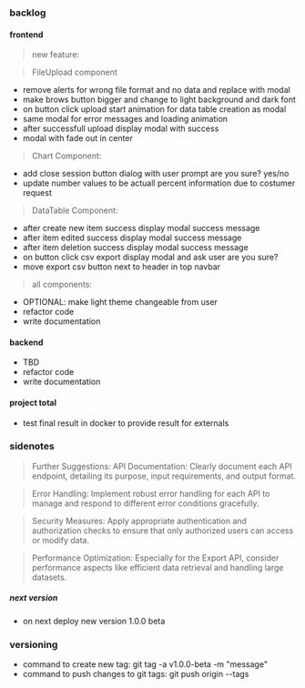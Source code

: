 ### backlog

#### frontend

> new feature:

> FileUpload component

- remove alerts for wrong file format and no data and replace with modal
- make brows button bigger and change to light background and dark font
- on button click upload start animation for data table creation as modal
- same modal for error messages and loading animation
- after successfull upload display modal with success
- modal with fade out in center

> Chart Component:

- add close session button dialog with user prompt are you sure? yes/no
- update number values to be actuall percent information due to costumer request

> DataTable Component:

- after create new item success display modal success message
- after item edited success display modal success message
- after item deletion success display modal success message
- on button click csv export display modal and ask user are you sure?
- move export csv button next to header in top navbar

> all components:

- OPTIONAL: make light theme changeable from user
- refactor code
- write documentation

#### backend

- TBD
- refactor code
- write documentation

#### project total

- test final result in docker to provide result for externals

### sidenotes

> Further Suggestions:
> API Documentation: Clearly document each API endpoint, detailing its purpose, input requirements, and output format.

> Error Handling: Implement robust error handling for each API to manage and respond to different error conditions gracefully.

> Security Measures: Apply appropriate authentication and authorization checks to ensure that only authorized users can access or modify data.

> Performance Optimization: Especially for the Export API, consider performance aspects like efficient data retrieval and handling large datasets.

##### next version

- on next deploy new version 1.0.0 beta

### versioning

- command to create new tag: git tag -a v1.0.0-beta -m "message"
- command to push changes to git tags: git push origin --tags
